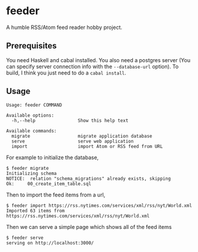 # feeder

A humble RSS/Atom feed reader hobby project.

## Prerequisites

You need Haskell and cabal installed. You also need a postgres server (You can specify server connection info with the `--database-url` option). To build, I think you just need to do a `cabal install`.

## Usage

```
Usage: feeder COMMAND

Available options:
  -h,--help                Show this help text

Available commands:
  migrate                  migrate application database
  serve                    serve web application
  import                   import Atom or RSS feed from URL
```
For example to initialize the database,
```
$ feeder migrate
Initializing schema
NOTICE:  relation "schema_migrations" already exists, skipping
Ok:     00_create_item_table.sql
```
Then to import the feed items from a url,
```
$ feeder import https://rss.nytimes.com/services/xml/rss/nyt/World.xml
Imported 63 items from https://rss.nytimes.com/services/xml/rss/nyt/World.xml
```
Then we can serve a simple page which shows all of the feed items
```
$ feeder serve
serving on http://localhost:3000/
```
